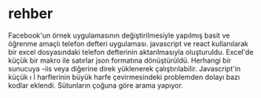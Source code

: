 # rehber
Facebook'un örnek uygulamasının değiştirilmesiyle yapılmış basit ve öğrenme amaçlı telefon defteri uygulaması.
javascript ve react kullanılarak bir excel dosyasındaki telefon defterinin aktarılmasıyla oluşturuldu.
Excel'de küçük bir makro ile satırlar json formatına dönüştürüldü.
Herhangi bir sunucuya -iis veya diğerine direk yüklenerek çalıştırılabilir.
Javascript'in küçük ı İ harflerinin büyük harfe çevirmesindeki problemden dolayı bazı kodlar eklendi.
Sütunların çoğuna göre arama yapıyor.


